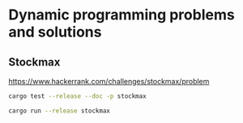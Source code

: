 # Dynamic programming problems and solutions

## Stockmax

https://www.hackerrank.com/challenges/stockmax/problem

```bash
cargo test --release --doc -p stockmax
```

```bash
cargo run --release stockmax
```
